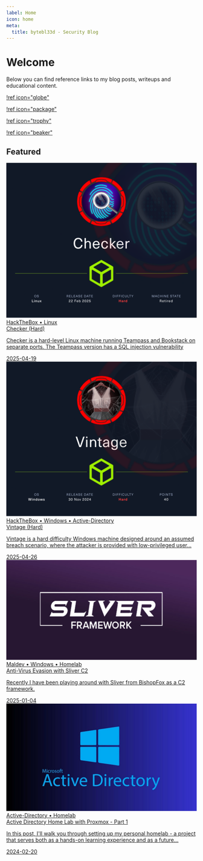 ```yaml
---
label: Home
icon: home
meta:
  title: bytebl33d - Security Blog
---
```

# Welcome

Below you can find reference links to my blog posts, writeups and educational content.

[!ref icon="globe"](/blog)

[!ref icon="package"](/categories/hackthebox/)

[!ref icon="trophy"](/categories/CTF/)

[!ref icon="beaker"](/categories/homelab/)

## Featured
<a class="no-link mb-6 overflow-hidden border border-gray-200 rounded-lg md:flex dark:border-dark-700 hover:border-gray-400 dark:hover:border-dark-450" href="/writeups/hackthebox/machines/checker/">
  <div class="relative shrink-0 bg-gray-300 md:w-5/12 pb-9/16 md:pb-0 dark:bg-dark-450">
    <img class="absolute object-cover w-full h-full" src="/assets/images/headers/checker.png">
  </div>
  <div class="p-6">
    <div class="text-xs font-semibold text-blue-500 uppercase dark:text-blue-400">HackTheBox • Linux</div>
    <div class="mt-2 text-lg font-semibold leading-snug text-gray-900 dark:text-white md:text-xl">Checker (Hard)</div>
    <div class="line-clamp-3">
      <p class="hidden mt-2 md:block">Checker is a hard-level Linux machine running Teampass and Bookstack on separate ports. The Teampass version has a SQL injection vulnerability </p>
    </div>
    <div class="flex mt-3 items-center">
      <div class="text-sm text-gray-500 dark:text-dark-350">
        <span>2025-04-19</span>
      </div>
    </div>
  </div>
</a>
<a class="no-link mb-6 overflow-hidden border border-gray-200 rounded-lg md:flex dark:border-dark-700 hover:border-gray-400 dark:hover:border-dark-450" href="/writeups/hackthebox/machines/vintage/">
  <div class="relative shrink-0 bg-gray-300 md:w-5/12 pb-9/16 md:pb-0 dark:bg-dark-450">
    <img class="absolute object-cover w-full h-full" src="/assets/images/headers/vintage.png">
  </div>
  <div class="p-6">
    <div class="text-xs font-semibold text-blue-500 uppercase dark:text-blue-400">HackTheBox • Windows • Active-Directory</div>
    <div class="mt-2 text-lg font-semibold leading-snug text-gray-900 dark:text-white md:text-xl">Vintage (Hard)</div>
    <div class="line-clamp-3">
      <p class="hidden mt-2 md:block">Vintage is a hard difficulty Windows machine designed around an assumed breach scenario, where the attacker is provided with low-privileged user...</p>
    </div>
    <div class="flex mt-3 items-center">
      <div class="text-sm text-gray-500 dark:text-dark-350">
        <span>2025-04-26</span>
      </div>
    </div>
  </div>
</a>
<a class="no-link mb-6 overflow-hidden border border-gray-200 rounded-lg md:flex dark:border-dark-700 hover:border-gray-400 dark:hover:border-dark-450" href="/blog/sliver-evasion/">
  <div class="relative shrink-0 bg-gray-300 md:w-5/12 pb-9/16 md:pb-0 dark:bg-dark-450">
    <img class="absolute object-cover w-full h-full" src="/assets/images/headers/sliver-purple.jpg">
  </div>
  <div class="p-6">
    <div class="text-xs font-semibold text-blue-500 uppercase dark:text-blue-400">Maldev • Windows • Homelab</div>
    <div class="mt-2 text-lg font-semibold leading-snug text-gray-900 dark:text-white md:text-xl">Anti-Virus Evasion with Sliver C2</div>
    <div class="line-clamp-3">
      <p class="hidden mt-2 md:block">Recently I have been playing around with Sliver from BishopFox as a C2 framework.</p>
    </div>
    <div class="flex mt-3 items-center">
      <div class="text-sm text-gray-500 dark:text-dark-350">
        <span>2025-01-04</span>
      </div>
    </div>
  </div>
</a>
<a class="no-link mb-6 overflow-hidden border border-gray-200 rounded-lg md:flex dark:border-dark-700 hover:border-gray-400 dark:hover:border-dark-450" href="/blog/proxmox-homelab-part1/">
  <div class="relative shrink-0 bg-gray-300 md:w-5/12 pb-9/16 md:pb-0 dark:bg-dark-450">
    <img class="absolute object-cover w-full h-full" src="/assets/images/headers/ad-banner.jpg">
  </div>
  <div class="p-6">
    <div class="text-xs font-semibold text-blue-500 uppercase dark:text-blue-400">Active-Directory • Homelab</div>
    <div class="mt-2 text-lg font-semibold leading-snug text-gray-900 dark:text-white md:text-xl">Active Directory Home Lab with Proxmox - Part 1</div>
    <div class="line-clamp-3">
      <p class="hidden mt-2 md:block">In this post, I'll walk you through setting up my personal homelab - a project that serves both as a hands-on learning experience and as a future...</p>
    </div>
    <div class="flex mt-3 items-center">
      <div class="text-sm text-gray-500 dark:text-dark-350">
        <span>2024-02-20</span>
      </div>
    </div>
  </div>
</a>
